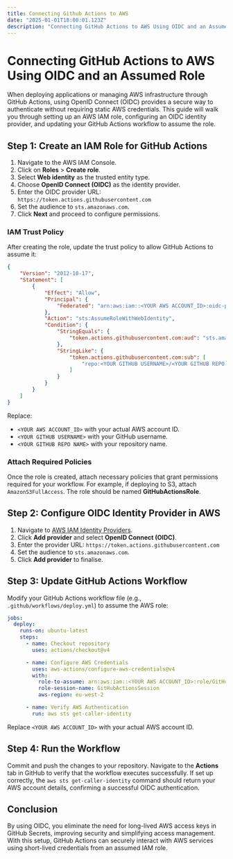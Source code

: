 ```yaml
---
title: Connecting Github Actions to AWS
date: "2025-01-01T18:00:01.123Z"
description: "Connecting GitHub Actions to AWS Using OIDC and an Assumed Role"
---
```


# Connecting GitHub Actions to AWS Using OIDC and an Assumed Role

When deploying applications or managing AWS infrastructure through GitHub Actions, using OpenID Connect (OIDC) provides a secure way to authenticate without requiring static AWS credentials. This guide will walk you through setting up an AWS IAM role, configuring an OIDC identity provider, and updating your GitHub Actions workflow to assume the role.

## Step 1: Create an IAM Role for GitHub Actions

1. Navigate to the AWS IAM Console.
2. Click on **Roles** > **Create role**.
3. Select **Web identity** as the trusted entity type.
4. Choose **OpenID Connect (OIDC)** as the identity provider.
5. Enter the OIDC provider URL: `https://token.actions.githubusercontent.com`
6. Set the audience to `sts.amazonaws.com`.
7. Click **Next** and proceed to configure permissions.

### IAM Trust Policy
After creating the role, update the trust policy to allow GitHub Actions to assume it:

```json
{
    "Version": "2012-10-17",
    "Statement": [
        {
            "Effect": "Allow",
            "Principal": {
                "Federated": "arn:aws:iam::<YOUR AWS ACCOUNT_ID>:oidc-provider/token.actions.githubusercontent.com"
            },
            "Action": "sts:AssumeRoleWithWebIdentity",
            "Condition": {
                "StringEquals": {
                    "token.actions.githubusercontent.com:aud": "sts.amazonaws.com"
                },
                "StringLike": {
                    "token.actions.githubusercontent.com:sub": [
                        "repo:<YOUR GITHUB USERNAME>/<YOUR GITHUB REPO NAME>:*"
                    ]
                }
            }
        }
    ]
}
```

Replace:
- `<YOUR AWS ACCOUNT_ID>` with your actual AWS account ID.
- `<YOUR GITHUB USERNAME>` with your GitHub username.
- `<YOUR GITHUB REPO NAME>` with your repository name.

### Attach Required Policies

Once the role is created, attach necessary policies that grant permissions required for your workflow. For example, if deploying to S3, attach `AmazonS3FullAccess`. The role should be named **GitHubActionsRole**.

## Step 2: Configure OIDC Identity Provider in AWS

1. Navigate to [AWS IAM Identity Providers](https://us-east-1.console.aws.amazon.com/iam/home?region=eu-west-2#/identity_providers).
2. Click **Add provider** and select **OpenID Connect (OIDC)**.
3. Enter the provider URL: `https://token.actions.githubusercontent.com`
4. Set the audience to `sts.amazonaws.com`.
5. Click **Add provider** to finalise.

## Step 3: Update GitHub Actions Workflow

Modify your GitHub Actions workflow file (e.g., `.github/workflows/deploy.yml`) to assume the AWS role:

```yaml
jobs:
  deploy:
    runs-on: ubuntu-latest
    steps:
      - name: Checkout repository
        uses: actions/checkout@v4

      - name: Configure AWS Credentials
        uses: aws-actions/configure-aws-credentials@v4
        with:
          role-to-assume: arn:aws:iam::<YOUR AWS ACCOUNT_ID>:role/GitHubActionsRole
          role-session-name: GitHubActionsSession
          aws-region: eu-west-2

      - name: Verify AWS Authentication
        run: aws sts get-caller-identity
```

Replace `<YOUR AWS ACCOUNT_ID>` with your actual AWS account ID.

## Step 4: Run the Workflow

Commit and push the changes to your repository. Navigate to the **Actions** tab in GitHub to verify that the workflow executes successfully. If set up correctly, the `aws sts get-caller-identity` command should return your AWS account details, confirming a successful OIDC authentication.

## Conclusion

By using OIDC, you eliminate the need for long-lived AWS access keys in GitHub Secrets, improving security and simplifying access management. With this setup, GitHub Actions can securely interact with AWS services using short-lived credentials from an assumed IAM role.

